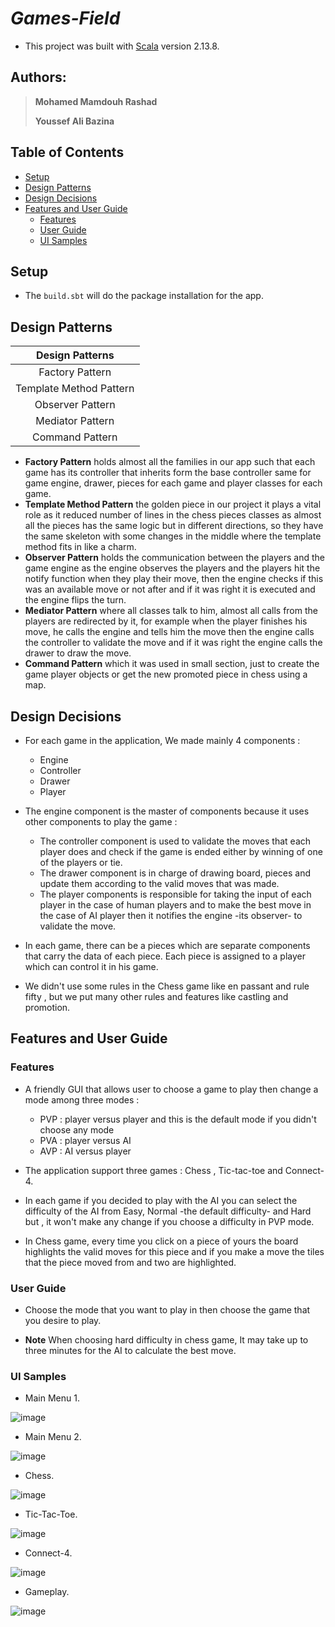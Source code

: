 # ***Games-Field***

- This project was built with [Scala](https://www.scala-lang.org/download/2.13.8.html) version 2.13.8.

## Authors:

> **Mohamed Mamdouh Rashad**
>
> **Youssef Ali Bazina**

## Table of Contents

- [Setup](#Setup)
- [Design Patterns](#Design-Patterns)
- [Design Decisions](#Design-Decisions)
- [Features and User Guide](#Features-and-User-Guide)
    - [Features](#Features)
    - [User Guide](#User-Guide)
    - [UI Samples](#UI-Samples)

## Setup

- The `build.sbt` will do the package installation for the app.

## Design Patterns

|   **Design Patterns**   |
|:-----------------------:|
|     Factory Pattern     |
| Template Method Pattern |
|    Observer Pattern     |
|    Mediator Pattern     |
|     Command Pattern     |

- **Factory Pattern** holds almost all the families in our app such that each game has its controller that inherits form
  the base controller same for game engine, drawer, pieces for each game and player classes for each game.
- **Template Method Pattern** the golden piece in our project it plays a vital role as it reduced number of lines in the
  chess pieces classes as almost all the pieces has the same logic but in different directions, so they have the same
  skeleton with some changes in the middle where the template method fits in like a charm.
- **Observer Pattern** holds the communication between the players and the game engine as the engine observes the
  players and the players hit the notify function when they play their move, then the engine checks if this was an
  available move or not after and if it was right it is executed and the engine flips the turn.
- **Mediator Pattern** where all classes talk to him, almost all calls from the players are redirected by it, for
  example when the player finishes his move, he calls the engine and tells him the move then the engine calls the
  controller to validate the move and if it was right the engine calls the drawer to draw the move.
- **Command Pattern** which it was used in small section, just to create the game player objects or get the new promoted
  piece in chess using a map.

## Design Decisions

- For each game in the application, We made mainly 4 components :
    - Engine
    - Controller
    - Drawer
    - Player


- The engine component is the master of components because it uses other components to play the game :
    - The controller component is used to validate the moves that each player does and check if the game is ended either
      by winning of one of the players or tie.
    - The drawer component is in charge of drawing board, pieces and update them according to the valid moves that was
      made.
    - The player components is responsible for taking the input of each player in the case of human players and to make
      the best move in the case of AI player then it notifies the engine -its observer- to validate the move.


- In each game, there can be a pieces which are separate components that carry the data of each piece. Each piece is
  assigned to a player which can control it in his game.


- We didn't use some rules in the Chess game like en passant and rule fifty , but we put many other rules and features
  like castling and promotion.

## Features and User Guide

### Features

- A friendly GUI that allows user to choose a game to play then change a mode among three modes :
    - PVP : player versus player and this is the default mode if you didn't choose any mode
    - PVA : player versus AI
    - AVP : AI versus player


- The application support three games : Chess , Tic-tac-toe and Connect-4.


- In each game if you decided to play with the AI you can select the difficulty of the AI from Easy, Normal -the default
  difficulty- and Hard but , it won't make any change if you choose a difficulty in PVP mode.


- In Chess game, every time you click on a piece of yours the board highlights the valid moves for this piece and if you
  make a move the tiles that the piece moved from and two are highlighted.

### User Guide

- Choose the mode that you want to play in then choose the game that you desire to play.


- **Note** When choosing hard difficulty in chess game, It may take up to three minutes for the AI to calculate the best
  move.

### UI Samples

- Main Menu 1.

![image](https://drive.google.com/uc?export=view&id=1SxRkbAeN9FQrAsRVoOFxzdX3RYv1F1tu)

- Main Menu 2.

![image](https://drive.google.com/uc?export=view&id=18DyBMSBORJMSVyC51hk1X9_gTFXjHdUB)

- Chess.

![image](https://drive.google.com/uc?export=view&id=1ijrYQpYjwks6fBdw4pPxz6MuAUMSPlTZ)

- Tic-Tac-Toe.

![image](https://drive.google.com/uc?export=view&id=1cchQZHvFvYJE5WzqTekQ9eSYf4Ab9lP_)

- Connect-4.

![image](https://drive.google.com/uc?export=view&id=1cZmmaWHwLWmqelnP9I5j-Fl_OCpJcQns)

- Gameplay.

![image](https://drive.google.com/uc?export=view&id=1itVk68lyXHdWMnsHG1UkY1DBDA98NQom)
